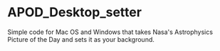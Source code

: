 # APOD_Desktop_setter
Simple code for Mac OS and Windows that takes Nasa's Astrophysics Picture of the Day and sets it as your background.
